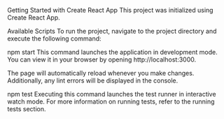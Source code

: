 Getting Started with Create React App
This project was initialized using Create React App.

Available Scripts
To run the project, navigate to the project directory and execute the following command:

npm start
This command launches the application in development mode.
You can view it in your browser by opening http://localhost:3000.

The page will automatically reload whenever you make changes.
Additionally, any lint errors will be displayed in the console.

npm test
Executing this command launches the test runner in interactive watch mode.
For more information on running tests, refer to the running tests section.







